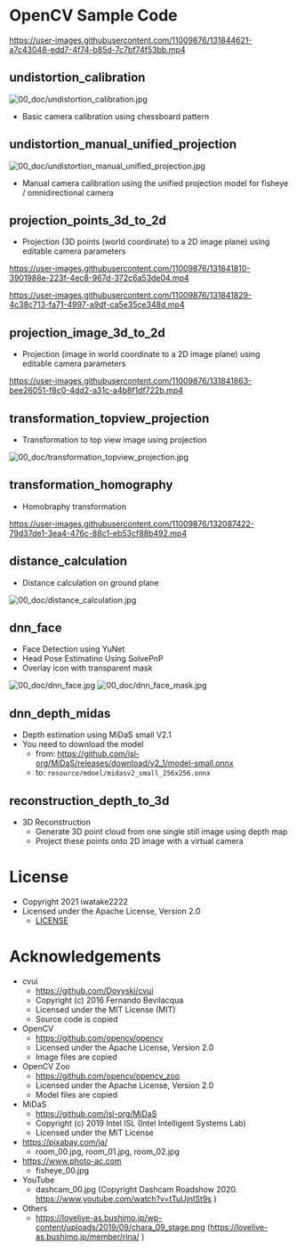 # OpenCV Sample Code
https://user-images.githubusercontent.com/11009876/131844621-a7c43048-edd7-4f74-b85d-7c7bf74f53bb.mp4


## undistortion_calibration
![00_doc/undistortion_calibration.jpg](00_doc/undistortion_calibration.jpg)

- Basic camera calibration using chessboard pattern


## undistortion_manual_unified_projection
![00_doc/undistortion_manual_unified_projection.jpg](00_doc/undistortion_manual_unified_projection.jpg)

- Manual camera calibration using the unified projection model for fisheye / omnidirectional camera

## projection_points_3d_to_2d
- Projection (3D points (world coordinate) to a 2D image plane) using editable camera parameters

https://user-images.githubusercontent.com/11009876/131841810-3901988e-223f-4ec8-967d-372c6a53de04.mp4

https://user-images.githubusercontent.com/11009876/131841829-4c38c713-fa71-4997-a9df-ca5e35ce348d.mp4


## projection_image_3d_to_2d
- Projection (image in world coordinate to a 2D image plane) using editable camera parameters

https://user-images.githubusercontent.com/11009876/131841863-bee26051-f8c0-4dd2-a31c-a4b8f1df722b.mp4

## transformation_topview_projection
- Transformation to top view image using projection

![00_doc/transformation_topview_projection.jpg](00_doc/transformation_topview_projection.jpg)

## transformation_homography
- Homobraphy transformation

https://user-images.githubusercontent.com/11009876/132087422-79d37de1-3ea4-476c-88c1-eb53cf88b492.mp4

## distance_calculation
- Distance calculation on ground plane

![00_doc/distance_calculation.jpg](00_doc/distance_calculation.jpg)

## dnn_face
- Face Detection using YuNet
- Head Pose Estimatino Using SolvePnP
- Overlay icon with transparent mask

![00_doc/dnn_face.jpg](00_doc/dnn_face.jpg)
![00_doc/dnn_face_mask.jpg](00_doc/dnn_face_mask.jpg)

## dnn_depth_midas
- Depth estimation using MiDaS small V2.1
- You need to download the model
    - from: https://github.com/isl-org/MiDaS/releases/download/v2_1/model-small.onnx
    - to: `resource/mdoel/midasv2_small_256x256.onnx`

## reconstruction_depth_to_3d
- 3D Reconstruction
    - Generate 3D point cloud from one single still image using depth map
    - Project these points onto 2D image with a virtual camera



# License
- Copyright 2021 iwatake2222
- Licensed under the Apache License, Version 2.0
    - [LICENSE](LICENSE)

# Acknowledgements
- cvui
    - https://github.com/Dovyski/cvui
    - Copyright (c) 2016 Fernando Bevilacqua
    - Licensed under the MIT License (MIT)
    - Source code is copied
- OpenCV
    - https://github.com/opencv/opencv
    - Licensed under the Apache License, Version 2.0
    - Image files are copied
- OpenCV Zoo
    - https://github.com/opencv/opencv_zoo
    - Licensed under the Apache License, Version 2.0
    - Model files are copied
- MiDaS
    - https://github.com/isl-org/MiDaS
    - Copyright (c) 2019 Intel ISL (Intel Intelligent Systems Lab)
    - Licensed under the MIT License
- https://pixabay.com/ja/
    - room_00.jpg, room_01.jpg, room_02.jpg
- https://www.photo-ac.com
    - fisheye_00.jpg
- YouTube
    - dashcam_00.jpg (Copyright Dashcam Roadshow 2020. https://www.youtube.com/watch?v=tTuUjnISt9s )
- Others
    - https://lovelive-as.bushimo.jp/wp-content/uploads/2019/09/chara_09_stage.png (https://lovelive-as.bushimo.jp/member/rina/ )

